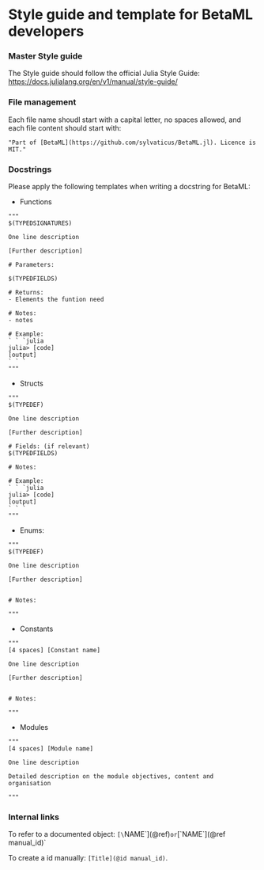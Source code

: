 # Style guide and template for BetaML developers

### Master Style guide

The Style guide should follow the official Julia Style Guide: https://docs.julialang.org/en/v1/manual/style-guide/


### File management

Each file name shoudl start with a capital letter, no spaces allowed, and each file content should start with:

`"Part of [BetaML](https://github.com/sylvaticus/BetaML.jl). Licence is MIT."`

### Docstrings

Please apply the following templates when writing a docstring for BetaML:

- Functions

```
"""
$(TYPEDSIGNATURES)

One line description

[Further description]

# Parameters:

$(TYPEDFIELDS)

# Returns:
- Elements the funtion need

# Notes:
- notes

# Example:
` ` `julia
julia> [code]
[output]
` ` `
"""
```

- Structs

```
"""
$(TYPEDEF)

One line description

[Further description]

# Fields: (if relevant)
$(TYPEDFIELDS)

# Notes:

# Example:
` ` `julia
julia> [code]
[output]
` ` `
"""
```

- Enums:

```
"""
$(TYPEDEF)

One line description

[Further description]


# Notes:

"""
```

- Constants

```
"""
[4 spaces] [Constant name]

One line description

[Further description]


# Notes:

"""
```

- Modules

```
"""
[4 spaces] [Module name]

One line description

Detailed description on the module objectives, content and organisation

"""
```

### Internal links

To refer to a documented object: `[\`NAME\`](@ref)` or `[\`NAME\`](@ref manual_id)`

To create a id manually: `[Title](@id manual_id)`.
